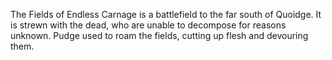 The Fields of Endless Carnage is a battlefield to the far south of Quoidge. It is strewn with the dead, who are unable to decompose for reasons unknown. Pudge used to roam the fields, cutting up flesh and devouring them.